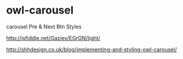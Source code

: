 # owl-carousel
carousel Pre &amp; Next Btn Styles

http://jsfiddle.net/Gaziev/EGrGN/light/

http://shhdesign.co.uk/blog/implementing-and-styling-owl-carousel/
